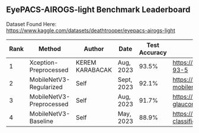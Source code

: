## EyePACS-AIROGS-light Benchmark Leaderboard
Dataset Found Here: https://www.kaggle.com/datasets/deathtrooper/eyepacs-airogs-light

| Rank          |       Method  |       Author  |         Date  |         Test Accuracy  | Link |
| ------------- | ------------- | ------------- | ------------- | ------------- | ------------- |
| 1             | Xception-Preprocessed           |      KEREM KARABACAK     |  Aug, 2023             |   93.5%            | https://www.kaggle.com/code/keremkarabacak/xception-93-5                                  |
| 2             | MobileNetV3-Regularized         |      Self                |  Sept, 2023            |   92.1%            | https://www.kaggle.com/code/deathtrooper/92-mobilenetv3-glaucoma-detection                |
| 3             | MobileNetV3-Preprocessed        |      Self                |  Aug, 2023             |   91.7%            | https://www.kaggle.com/code/deathtrooper/91-7-glaucoma-detection-with-preprocess-noise    |
| 4             | MobileNetV3-Baseline            |      Self                |  May, 2023             |   88.9%            | https://www.kaggle.com/code/deathtrooper/glaucoma-classification-easy-setup-88-9-baseline |
